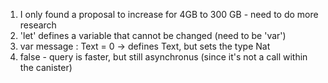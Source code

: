 1) I only found a proposal to increase for 4GB to 300 GB - need to do more research
2) 'let' defines a variable that cannot be changed (need to be 'var')
3) var message : Text = 0 -> defines Text, but sets the type Nat
4) false - query is faster, but still asynchronus (since it's not a call within the canister)

